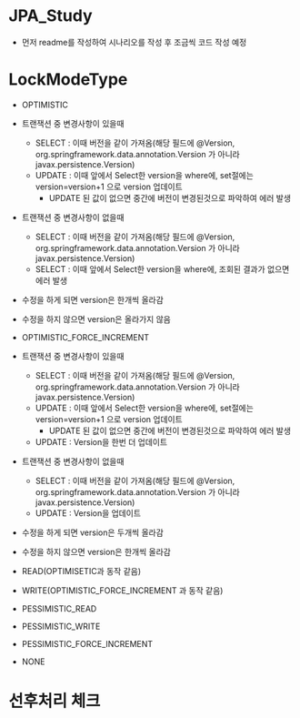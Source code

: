 # JPA_Study
 * 먼저 readme를 작성하여 시나리오를 작성 후 조금씩 코드 작성 예정

# LockModeType
* OPTIMISTIC
 * 트랜잭션 중 변경사항이 있을때
   * SELECT : 이때 버전을 같이 가져옴(해당 필드에 @Version, org.springframework.data.annotation.Version 가 아니라 javax.persistence.Version)
   * UPDATE : 이때 앞에서 Select한 version을 where에, set절에는 version=version+1 으로 version 업데이트
     * UPDATE 된 값이 없으면 중간에 버전이 변경된것으로 파악하여 에러 발생
 * 트랜잭션 중 변경사항이 없을때
   * SELECT : 이때 버전을 같이 가져옴(해당 필드에 @Version, org.springframework.data.annotation.Version 가 아니라 javax.persistence.Version)
   * SELECT : 이때 앞에서 Select한 version을 where에, 조회된 결과가 없으면 에러 발생
 * 수정을 하게 되면 version은 한개씩 올라감
 * 수정을 하지 않으면 version은 올라가지 않음
 
* OPTIMISTIC_FORCE_INCREMENT
 * 트랜잭션 중 변경사항이 있을때
   * SELECT : 이때 버전을 같이 가져옴(해당 필드에 @Version, org.springframework.data.annotation.Version 가 아니라 javax.persistence.Version)
   * UPDATE : 이때 앞에서 Select한 version을 where에, set절에는 version=version+1 으로 version 업데이트
     * UPDATE 된 값이 없으면 중간에 버전이 변경된것으로 파악하여 에러 발생
   * UPDATE : Version을 한번 더 업데이트
 * 트랜잭션 중 변경사항이 없을때
   * SELECT : 이때 버전을 같이 가져옴(해당 필드에 @Version, org.springframework.data.annotation.Version 가 아니라 javax.persistence.Version)
   * UPDATE : Version을 업데이트
 * 수정을 하게 되면 version은 두개씩 올라감
 * 수정을 하지 않으면 version은 한개씩 올라감

* READ(OPTIMISETIC과 동작 같음)
* WRITE(OPTIMISTIC_FORCE_INCREMENT 과 동작 같음)
* PESSIMISTIC_READ
* PESSIMISTIC_WRITE
* PESSIMISTIC_FORCE_INCREMENT
* NONE

  

# 선후처리 체크

